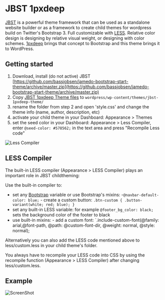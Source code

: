 JBST 1pxdeep
============================
[JBST](http://www.jbst.eu/) is a powerful theme framework that can be used as a standalone website builder or as a framework to create child themes for wordpress build on Twitter's Bootstrap 3. Full customizable with [LESS](http://www.lesscss.org/). Relative color design is designing by relative visual weight, or designing with color schemes. [1pxdeep](http://rriepe.github.io/1pxdeep/) brings that concept to Bootstrap and this theme brings it to WordPress.

Getting started
---------------
 1. Download, install (do not active) JBST [https://github.com/bassjobsen/jamedo-bootstrap-start-theme/archive/master.zip](https://github.com/bassjobsen/jamedo-bootstrap-start-theme/archive/master.zip)
 2. Copy [JBST 1pxdeep Theme files](https://github.com/bassjobsen/jbst-1pxdeep-theme/archive/master.zip) to `wordpress/wp-content/themes/jbst-1pxdeep-theme/`
 3. rename the folder from step 2 and open 'style.css' and change the theme info (name, author, description, etc) 
 4. activate your child theme in your Dashboard: Appearance > Themes
 5. set the seed color in your Dashboard: Appearance > Less Compiler, enter `@seed-color: #578562;` in the text area and press "Recompile Less code" 
 
![Less Compiler](https://raw.github.com/bassjobsen/jbst-1pxdeep-theme/master/compiler.png)
 
LESS Compiler
-------------
The built-in LESS compiler (Appearance > LESS Compiler) plays an important role in JBST childtheming:

Use the built-in compiler to: 
- set any [Bootstrap](http://getbootstrap.com/customize/) variable or use Bootstrap's mixins:
	-`@navbar-default-color: blue;`
        - create a custom button: `.btn-custom {
  .button-variant(white; red; blue);
}`
- set any built-in LESS variable: for example `@footer_bg_color: black;` sets the background color of the footer to black
- use built-in mixins: - add a custom font: `.include-custom-font(@family: arial,@font-path, @path: @custom-font-dir, @weight: normal, @style: normal);

Alternatively you can also add the LESS code mentioned above to less/custom.less in your child theme's folder.

You always have to recompile your LESS code into CSS by using the recompile function (Appearance > LESS Compiler) after changing less/custom.less.

Example
-------
![ScreenShot](https://raw.github.com/bassjobsen/jbst-1pxdeep-theme/master/screenshot.png)

